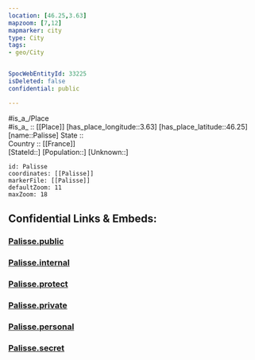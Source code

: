 ```yaml
---
location: [46.25,3.63] 
mapzoom: [7,12] 
mapmarker: city 
type: City
tags:
- geo/City


SpocWebEntityId: 33225
isDeleted: false
confidential: public

---
```

#is_a_/Place  
#is_a_ :: [[Place]] 
[has_place_longitude::3.63] 
[has_place_latitude::46.25] 
[name::Palisse] 
State ::  
Country :: [[France]]  
[StateId::] 
[Population::] 
[Unknown::] 


```leaflet
id: Palisse
coordinates: [[Palisse]] 
markerFile: [[Palisse]] 
defaultZoom: 11 
maxZoom: 18
```


## Confidential Links & Embeds: 

### [Palisse.public](/_public/\Earth\Continent\Europe\Europe~West\France\regions~France\Auvergne-Rhône-Alpes\departments~Auvergne-Rhône-Alpes\Allier\communes~Allier\Vichy\cities~VichyPalisse.public.md) 

### [Palisse.internal](/_internal/\Earth\Continent\Europe\Europe~West\France\regions~France\Auvergne-Rhône-Alpes\departments~Auvergne-Rhône-Alpes\Allier\communes~Allier\Vichy\cities~VichyPalisse.internal.md) 

### [Palisse.protect](/_protect/\Earth\Continent\Europe\Europe~West\France\regions~France\Auvergne-Rhône-Alpes\departments~Auvergne-Rhône-Alpes\Allier\communes~Allier\Vichy\cities~VichyPalisse.protect.md) 

### [Palisse.private](/_private/\Earth\Continent\Europe\Europe~West\France\regions~France\Auvergne-Rhône-Alpes\departments~Auvergne-Rhône-Alpes\Allier\communes~Allier\Vichy\cities~VichyPalisse.private.md) 

### [Palisse.personal](/_personal/\Earth\Continent\Europe\Europe~West\France\regions~France\Auvergne-Rhône-Alpes\departments~Auvergne-Rhône-Alpes\Allier\communes~Allier\Vichy\cities~VichyPalisse.personal.md) 

### [Palisse.secret](/_secret/\Earth\Continent\Europe\Europe~West\France\regions~France\Auvergne-Rhône-Alpes\departments~Auvergne-Rhône-Alpes\Allier\communes~Allier\Vichy\cities~VichyPalisse.secret.md)

